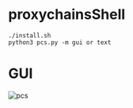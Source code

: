 # proxychainsShell


```
./install.sh
python3 pcs.py -m gui or text
```

# GUI

![pcs](https://user-images.githubusercontent.com/86805843/181652108-061203a7-bf5b-46f5-b644-d34ae9867e76.png)
